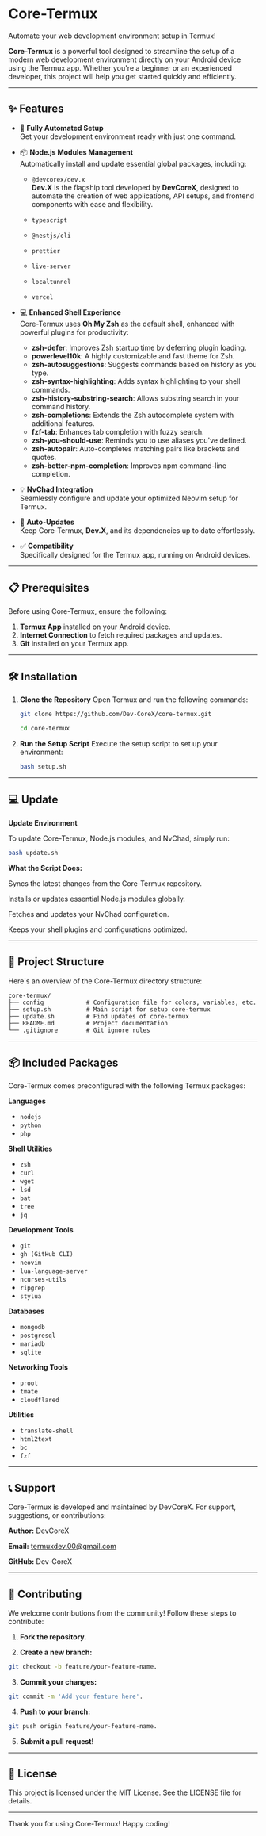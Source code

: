 # **Core-Termux**

Automate your web development environment setup in Termux!

**Core-Termux** is a powerful tool designed to streamline the setup of a modern web development environment directly on your Android device using the Termux app. Whether you're a beginner or an experienced developer, this project will help you get started quickly and efficiently.

---

## **✨ Features**

- 🚀 **Fully Automated Setup**  
  Get your development environment ready with just one command.

- 📦 **Node.js Modules Management**  
  Automatically install and update essential global packages, including:  
  - `@devcorex/dev.x`  
    **Dev.X** is the flagship tool developed by **DevCoreX**, designed to automate the creation of web applications, API setups, and frontend components with ease and flexibility.

  - `typescript`  
  - `@nestjs/cli`  
  - `prettier`  
  - `live-server`  
  - `localtunnel`  
  - `vercel`

- 💻 **Enhanced Shell Experience**  
  Core-Termux uses **Oh My Zsh** as the default shell, enhanced with powerful plugins for productivity:  
  - **zsh-defer**: Improves Zsh startup time by deferring plugin loading.  
  - **powerlevel10k**: A highly customizable and fast theme for Zsh.  
  - **zsh-autosuggestions**: Suggests commands based on history as you type.  
  - **zsh-syntax-highlighting**: Adds syntax highlighting to your shell commands.  
  - **zsh-history-substring-search**: Allows substring search in your command history.  
  - **zsh-completions**: Extends the Zsh autocomplete system with additional features.  
  - **fzf-tab**: Enhances tab completion with fuzzy search.  
  - **zsh-you-should-use**: Reminds you to use aliases you've defined.  
  - **zsh-autopair**: Auto-completes matching pairs like brackets and quotes.  
  - **zsh-better-npm-completion**: Improves npm command-line completion.

- 💡 **NvChad Integration**  
  Seamlessly configure and update your optimized Neovim setup for Termux.

- 🔄 **Auto-Updates**  
  Keep Core-Termux, **Dev.X**, and its dependencies up to date effortlessly.

- ✅ **Compatibility**  
  Specifically designed for the Termux app, running on Android devices.

---

## **📋 Prerequisites**

Before using Core-Termux, ensure the following:
1. **Termux App** installed on your Android device.
2. **Internet Connection** to fetch required packages and updates.
3. **Git** installed on your Termux app.

---

## **🛠 Installation**

1. **Clone the Repository**
  Open Termux and run the following commands:

   ```bash
   git clone https://github.com/Dev-CoreX/core-termux.git
   ```
   ```bash
   cd core-termux
   ```

2. **Run the Setup Script**
Execute the setup script to set up your environment:
   ```bash
   bash setup.sh
   ```

---

## **💻 Update**

**Update Environment**

To update Core-Termux, Node.js modules, and NvChad, simply run:

```bash
bash update.sh
```

**What the Script Does:**

Syncs the latest changes from the Core-Termux repository.

Installs or updates essential Node.js modules globally.

Fetches and updates your NvChad configuration.

Keeps your shell plugins and configurations optimized.

---

## **📂 Project Structure**

Here's an overview of the Core-Termux directory structure:

```
core-termux/
├── config            # Configuration file for colors, variables, etc.
├── setup.sh          # Main script for setup core-termux
├── update.sh         # Find updates of core-termux
├── README.md         # Project documentation
└── .gitignore        # Git ignore rules
```

---

## **📦 Included Packages**

Core-Termux comes preconfigured with the following Termux packages:

**Languages**

- `nodejs`
- `python`
- `php`

**Shell Utilities**

- `zsh`
- `curl`
- `wget`
- `lsd`
- `bat`
- `tree`
- `jq`

**Development Tools**

- `git`
- `gh (GitHub CLI)`
- `neovim`
- `lua-language-server`
- `ncurses-utils`
- `ripgrep`
- `stylua`

**Databases**

- `mongodb`
- `postgresql`
- `mariadb`
- `sqlite`

**Networking Tools**

- `proot`
- `tmate`
- `cloudflared`

**Utilities**

- `translate-shell`
- `html2text`
- `bc`
- `fzf`

---

## **📞 Support**

Core-Termux is developed and maintained by DevCoreX. For support, suggestions, or contributions:

**Author:** DevCoreX

**Email:** termuxdev.00@gmail.com

**GitHub:** Dev-CoreX

---

## **🎉 Contributing**

We welcome contributions from the community! Follow these steps to contribute:

1. **Fork the repository.**

2. **Create a new branch:**
```bash
git checkout -b feature/your-feature-name.
```

3. **Commit your changes:**
```bash
git commit -m 'Add your feature here'.
```

4. **Push to your branch:**
```bash
git push origin feature/your-feature-name.
```

5. **Submit a pull request!**

---

## **📄 License**

This project is licensed under the MIT License. See the LICENSE file for details.

---

Thank you for using Core-Termux! Happy coding!
